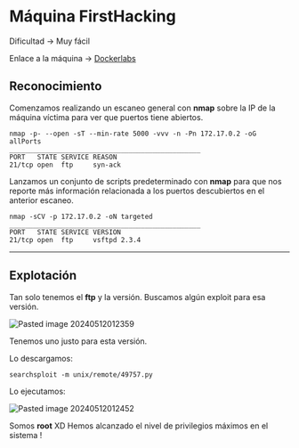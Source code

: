 # Máquina FirstHacking

Dificultad -> Muy fácil

Enlace a la máquina -> [Dockerlabs](https://dockerlabs.es/)

## Reconocimiento

Comenzamos realizando un escaneo general con **nmap** sobre la IP de la máquina víctima para ver que puertos tiene abiertos.

```shell
nmap -p- --open -sT --min-rate 5000 -vvv -n -Pn 172.17.0.2 -oG allPorts
________________________________________________
PORT   STATE SERVICE REASON
21/tcp open  ftp     syn-ack
```

Lanzamos un conjunto de scripts predeterminado con **nmap** para que nos reporte más información relacionada a los puertos descubiertos en el anterior escaneo.

```shell
nmap -sCV -p 172.17.0.2 -oN targeted
________________________________________________
PORT   STATE SERVICE VERSION
21/tcp open  ftp     vsftpd 2.3.4
```

--------------
## Explotación

Tan solo tenemos el **ftp** y la versión. Buscamos algún exploit para esa versión.

![Pasted image 20240512012359](https://github.com/albertomarcostic/DockerLabs-WriteUps/assets/131155486/db8c21d4-3e49-48d5-8050-006c3662b102)

Tenemos uno justo para esta versión.

Lo descargamos:

```shell
searchsploit -m unix/remote/49757.py
```

Lo ejecutamos:

![Pasted image 20240512012452](https://github.com/albertomarcostic/DockerLabs-WriteUps/assets/131155486/b563a6a1-878f-40bb-bbfd-8a649a66fa24)

Somos **root** XD
Hemos alcanzado el nivel de privilegios máximos en el sistema !
